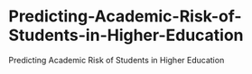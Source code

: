 # Predicting-Academic-Risk-of-Students-in-Higher-Education
Predicting Academic Risk of Students in Higher Education

